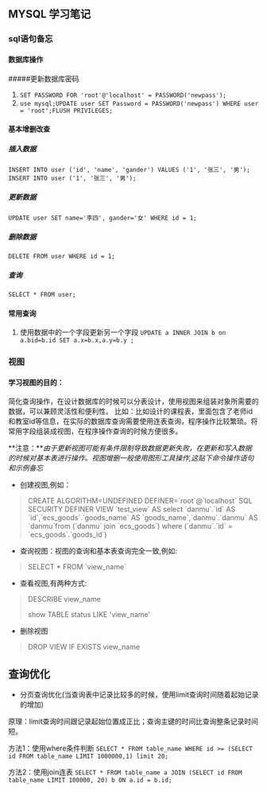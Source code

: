 ## MYSQL 学习笔记

### sql语句备忘

#### 数据库操作

#####更新数据库密码
1. `SET PASSWORD FOR 'root'@'localhost' = PASSWORD('newpass');`
2. `use mysql;UPDATE user SET Password = PASSWORD('newpass') WHERE user = 'root';FLUSH PRIVILEGES;`


#### 基本增删改查

##### 插入数据
`INSERT INTO user ('id', 'name', 'gander') VALUES ('1', '张三', '男');`
`INSERT INTO user ('1', '张三', '男');`

##### 更新数据
`UPDATE user SET name='李四', gander='女' WHERE id = 1;`

##### 删除数据
`DELETE FROM user WHERE id = 1;`

##### 查询
`SELECT * FROM user;`

#### 常用查询
1. 使用数据中的一个字段更新另一个字段
`UPDATE a INNER JOIN b on a.bid=b.id SET a.x=b.x,a.y=b.y ;`

### 视图
#### 学习视图的目的：
简化查询操作，在设计数据库的时候可以分表设计，使用视图来组装对象所需要的数据，可以兼顾灵活性和便利性。
比如：比如设计的课程表，里面包含了老师id和教室id等信息，在实际的数据库查询需要使用连表查询，程序操作比较繁琐。将常用字段组装成视图，在程序操作查询的时候方便很多。

**注意：***由于更新视图可能有条件限制导致数据更新失败，在更新和写入数据的时候对基本表进行操作。视图增删一般使用图形工具操作,这贴下命令操作语句和示例备忘*

* 创建视图,例如：
> CREATE ALGORITHM=UNDEFINED
> DEFINER=\`root\`@\`localhost\`
> SQL SECURITY DEFINER
> VIEW \`test_view\` AS
> select \`danmu\`.\`id\` AS \`id\`,\`ecs_goods\`.\`goods_name\` AS \`goods_name\`,\`danmu\`.\`danmu\` AS \`danmu\`from (\`danmu\` join \`ecs_goods\`) where (\`danmu\`.\`id\` = \`ecs_goods\`.\`goods_id\`)

* 查询视图：视图的查询和基本表查询完全一致,例如:
> SELECT * FROM \`view_name\`

* 查看视图,有两种方式:
> DESCRIBE view_name
>
> show TABLE status LIKE 'view_name'

* 删除视图
> DROP VIEW IF EXISTS view_name

## 查询优化

* 分页查询优化(当查询表中记录比较多的时候，使用limit查询时间随着起始记录的增加)

原理：limit查询时间跟记录起始位置成正比；查询主键的时间比查询整条记录时间短。

方法1：使用where条件判断
`SELECT * FROM table_name WHERE id >= (SELECT id FROM table_name LIMIT 1000000,1) limit 20;`

方法2：使用join连表
`SELECT * FROM table_name a JOIN (SELECT id FROM table_name LIMIT 100000, 20) b ON a.id = b.id;`